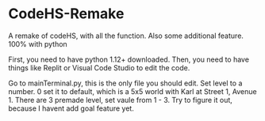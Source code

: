 # CodeHS-Remake
A remake of codeHS, with all the function. Also some additional feature. 100% with python


First, you need to have python 1.12+ downloaded.
Then, you need to have things like Replit or Visual Code Studio to edit the code.

Go to mainTerminal.py, this is the only file you should edit.
Set level to a number. 0 set it to default, which is a 5x5 world with Karl at Street 1, Avenue 1.
There are 3 premade level, set vaule from 1 - 3.
Try to figure it out, because I havent add goal feature yet.
